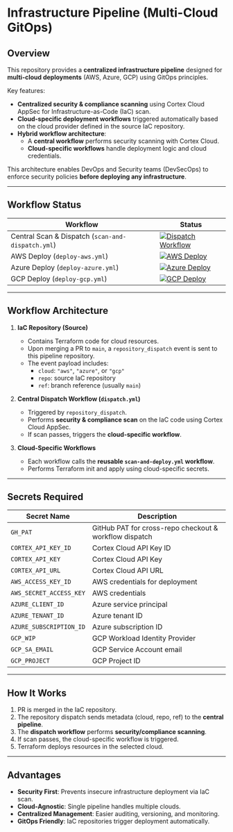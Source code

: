 # Infrastructure Pipeline (Multi-Cloud GitOps)

## Overview

This repository provides a **centralized infrastructure pipeline** designed for **multi-cloud deployments** (AWS, Azure, GCP) using GitOps principles. 

Key features:

- **Centralized security & compliance scanning** using Cortex Cloud AppSec for Infrastructure-as-Code (IaC) scan.
- **Cloud-specific deployment workflows** triggered automatically based on the cloud provider defined in the source IaC repository.
- **Hybrid workflow architecture**:
  - A **central workflow** performs security scanning with Cortex Cloud.
  - **Cloud-specific workflows** handle deployment logic and cloud credentials.

This architecture enables DevOps and Security teams (DevSecOps) to enforce security policies **before deploying any infrastructure**.

---

## Workflow Status

| Workflow                  | Status |
|----------------------------|--------|
| Central Scan & Dispatch (`scan-and-dispatch.yml`) | [![Dispatch Workflow](https://github.com/cley-infra/infrastructure-pipeline/actions/workflows/scan-and-dispatch.yml/badge.svg)](https://github.com/cley-infra/infrastructure-pipeline/actions/workflows/scan-and-dispatch.yml) |
| AWS Deploy (`deploy-aws.yml`) | [![AWS Deploy](https://github.com/cley-infra/infrastructure-pipeline/actions/workflows/deploy-aws.yml/badge.svg)](https://github.com/cley-infra/infrastructure-pipeline/actions/workflows/deploy-aws.yml) |
| Azure Deploy (`deploy-azure.yml`) | [![Azure Deploy](https://github.com/cley-infra/infrastructure-pipeline/actions/workflows/deploy-azure.yml/badge.svg)](https://github.com/cley-infra/infrastructure-pipeline/actions/workflows/deploy-azure.yml) |
| GCP Deploy (`deploy-gcp.yml`) | [![GCP Deploy](https://github.com/cley-infra/infrastructure-pipeline/actions/workflows/deploy-gcp.yml/badge.svg)](https://github.com/cley-infra/infrastructure-pipeline/actions/workflows/deploy-gcp.yml) |

---

## Workflow Architecture

1. **IaC Repository (Source)**
   - Contains Terraform code for cloud resources.
   - Upon merging a PR to `main`, a `repository_dispatch` event is sent to this pipeline repository.
   - The event payload includes:
     - `cloud`: `"aws"`, `"azure"`, or `"gcp"`
     - `repo`: source IaC repository
     - `ref`: branch reference (usually `main`)

2. **Central Dispatch Workflow (`dispatch.yml`)**
   - Triggered by `repository_dispatch`.
   - Performs **security & compliance scan** on the IaC code using Cortex Cloud AppSec.
   - If scan passes, triggers the **cloud-specific workflow**.

3. **Cloud-Specific Workflows**
   - Each workflow calls the **reusable `scan-and-deploy.yml` workflow**.
   - Performs Terraform init and apply using cloud-specific secrets.

---

## Secrets Required

| Secret Name        | Description |
|-------------------|-------------|
| `GH_PAT`           | GitHub PAT for cross-repo checkout & workflow dispatch |
| `CORTEX_API_KEY_ID`     | Cortex Cloud API Key ID|
| `CORTEX_API_KEY`     | Cortex Cloud API Key |
| `CORTEX_API_URL`     | Cortex Cloud API URL |
| `AWS_ACCESS_KEY_ID` | AWS credentials for deployment |
| `AWS_SECRET_ACCESS_KEY` | AWS credentials |
| `AZURE_CLIENT_ID`  | Azure service principal |
| `AZURE_TENANT_ID`  | Azure tenant ID |
| `AZURE_SUBSCRIPTION_ID` | Azure subscription ID |
| `GCP_WIP`          | GCP Workload Identity Provider |
| `GCP_SA_EMAIL`     | GCP Service Account email |
| `GCP_PROJECT`      | GCP Project ID |


---

## How It Works

1. PR is merged in the IaC repository.
2. The repository dispatch sends metadata (cloud, repo, ref) to the **central pipeline**.
3. The **dispatch workflow** performs **security/compliance scanning**.
4. If scan passes, the cloud-specific workflow is triggered.
5. Terraform deploys resources in the selected cloud.

---

## Advantages

- **Security First**: Prevents insecure infrastructure deployment via IaC scan.
- **Cloud-Agnostic**: Single pipeline handles multiple clouds.
- **Centralized Management**: Easier auditing, versioning, and monitoring.
- **GitOps Friendly**: IaC repositories trigger deployment automatically.

